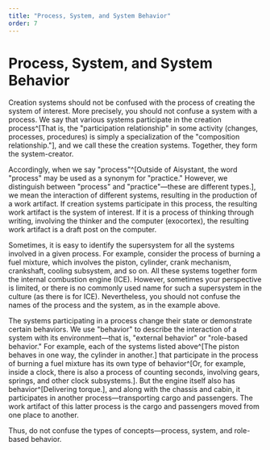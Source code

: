 ```yaml
---
title: "Process, System, and System Behavior"
order: 7
---
```


# Process, System, and System Behavior

Creation systems should not be confused with the process of creating the system of interest. More precisely, you should not confuse a system with a process. We say that various systems participate in the creation process^[That is, the "participation relationship" in some activity (changes, processes, procedures) is simply a specialization of the "composition relationship."], and we call these the creation systems. Together, they form the system-creator.

Accordingly, when we say "process"^[Outside of Aisystant, the word "process" may be used as a synonym for "practice." However, we distinguish between "process" and "practice"—these are different types.], we mean the interaction of different systems, resulting in the production of a work artifact. If creation systems participate in this process, the resulting work artifact is the system of interest. If it is a process of thinking through writing, involving the thinker and the computer (exocortex), the resulting work artifact is a draft post on the computer.

Sometimes, it is easy to identify the supersystem for all the systems involved in a given process. For example, consider the process of burning a fuel mixture, which involves the piston, cylinder, crank mechanism, crankshaft, cooling subsystem, and so on. All these systems together form the internal combustion engine (ICE). However, sometimes your perspective is limited, or there is no commonly used name for such a supersystem in the culture (as there is for ICE). Nevertheless, you should not confuse the names of the process and the system, as in the example above.

The systems participating in a process change their state or demonstrate certain behaviors. We use "behavior" to describe the interaction of a system with its environment—that is, "external behavior" or "role-based behavior." For example, each of the systems listed above^[The piston behaves in one way, the cylinder in another.] that participate in the process of burning a fuel mixture has its own type of behavior^[Or, for example, inside a clock, there is also a process of counting seconds, involving gears, springs, and other clock subsystems.]. But the engine itself also has behavior^[Delivering torque.], and along with the chassis and cabin, it participates in another process—transporting cargo and passengers. The work artifact of this latter process is the cargo and passengers moved from one place to another.

Thus, do not confuse the types of concepts—process, system, and role-based behavior.